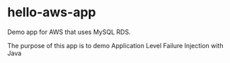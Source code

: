 # hello-aws-app
Demo app for AWS that uses MySQL RDS.

The purpose of this app is to demo Application Level Failure Injection with Java 

